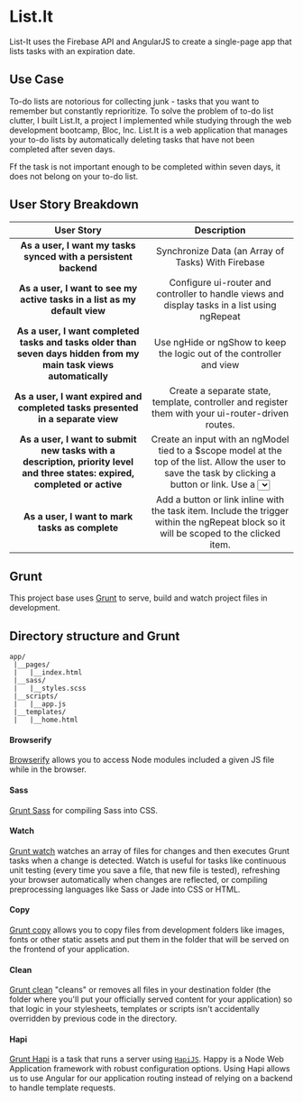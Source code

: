 List.It
=================

List-It uses the Firebase API and AngularJS to create a single-page app that lists tasks with an expiration date.

## Use Case

To-do lists are notorious for collecting junk - tasks that you want to remember but constantly reprioritize. To solve the problem of to-do list clutter, I built List.It, a project I implemented while studying through the web development bootcamp, Bloc, Inc. List.It is a web application that manages your to-do lists by automatically deleting tasks that have not been completed after seven days.

Ff the task is not important enough to be completed within seven days, it does not belong on your to-do list.

## User Story Breakdown

| User Story | Description
| :-------: | :--------------: |
| **As a user, I want my tasks synced with a persistent backend** | Synchronize Data (an Array of Tasks) With Firebase |
| **As a user, I want to see my active tasks in a list as my default view** | Configure ui-router and controller to handle views and display tasks in a list using ngRepeat |
| **As a user, I want completed tasks and tasks older than seven days hidden from my main task views automatically** | Use ngHide or ngShow to keep the logic out of the controller and view |
| **As a user, I want expired and completed tasks presented in a separate view** | Create a separate state, template, controller and register them with your ui-router-driven routes. |
| **As a user, I want to submit new tasks with a description, priority level and three states: expired, completed or active** | Create an input with an ngModel tied to a $scope model at the top of the list. Allow the user to save the task by clicking a button or link. Use a <select> dropdown to hold all of the priority levels and choose one before submitting the task.  Use a $scope method to call the $add() method on the array to sync the task with Firebase and refresh. |
| **As a user, I want to mark tasks as complete** | Add a button or link inline with the task item. Include the trigger within the ngRepeat block so it will be scoped to the clicked item. |

## Grunt

This project base uses [Grunt](http://gruntjs.com/) to serve, build and watch project files in development. 

## Directory structure and Grunt

```
app/
 |__pages/
 |   |__index.html
 |__sass/
 |   |__styles.scss
 |__scripts/
 |   |__app.js
 |__templates/
 |   |__home.html
```

#### Browserify

[Browserify](http://browserify.org/) allows you to access Node modules included a given JS file while in the browser.

#### Sass

[Grunt Sass](https://github.com/gruntjs/grunt-contrib-sass) for compiling Sass into CSS.

#### Watch

[Grunt watch](https://github.com/gruntjs/grunt-contrib-watch) watches an array of files for changes and then executes Grunt tasks when a change is detected. Watch is useful for tasks like continuous unit testing (every time you save a file, that new file is tested), refreshing your browser automatically when changes are reflected, or compiling preprocessing languages like Sass or Jade into CSS or HTML.

#### Copy

[Grunt copy](https://github.com/gruntjs/grunt-contrib-copy) allows you to copy files from development folders like images, fonts or other static assets and put them in the folder that will be served on the frontend of your application.

#### Clean

[Grunt clean](https://github.com/gruntjs/grunt-contrib-clean) "cleans" or removes all files in your destination folder (the folder where you'll put your officially served content for your application) so that logic in your stylesheets, templates or scripts isn't accidentally overridden by previous code in the directory.

#### Hapi

[Grunt Hapi](https://github.com/athieriot/grunt-hapi) is a task that runs a server using [`HapiJS`](http://hapijs.com/). Happy is a Node Web Application framework with robust configuration options. Using Hapi allows us to use Angular for our application routing instead of relying on a backend to handle template requests.
